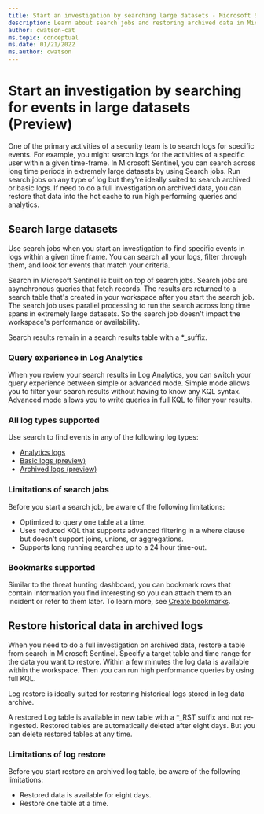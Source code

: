 ```yaml
---
title: Start an investigation by searching large datasets - Microsoft Sentinel
description: Learn about search jobs and restoring archived data in Microsoft Sentinel.
author: cwatson-cat
ms.topic: conceptual
ms.date: 01/21/2022
ms.author: cwatson
---
```


# Start an investigation by searching for events in large datasets (Preview)

One of the primary activities of a security team is to search logs for specific events. For example, you might search logs for the activities of a specific user within a given time-frame. In Microsoft Sentinel, you can search across long time periods in extremely large datasets by using Search jobs. Run search jobs on any type of log but they're ideally suited to search archived or basic logs. If need to do a full investigation on archived data, you can restore that data into the hot cache to run high performing queries and analytics.

## Search large datasets

Use search jobs when you start an investigation to find specific events in logs within a given time frame. You can search all your logs, filter through them, and look for events that match your criteria.

Search in Microsoft Sentinel is built on top of search jobs. Search jobs are asynchronous queries that fetch records. The results are returned to a search table that's created in your workspace after you start the search job. The search job uses parallel processing to run the search across long time spans in extremely large datasets. So the search job doesn't impact the workspace's performance or availability.

Search results remain in a search results table with a *_suffix.

### Query experience in Log Analytics

When you review your search results in Log Analytics, you can switch your query experience between simple  or advanced mode. Simple mode allows you to filter your search results without having to know any KQL syntax. Advanced mode allows you to write queries in full KQL to filter your results.

### All log types supported

Use search to find events in any of the following log types:

- [Analytics logs](../azure-monitor/logs/data-platform-logs.ms)
- [Basic logs (preview)](../azure-monitor/logs/azure-monitor-basic-logs.md)
- [Archived logs (preview)](../azure-monitor/logs/azure-monitor-archived-logs.md)

### Limitations of search jobs

Before you start a search job, be aware of the following limitations:

- Optimized to query one table at a time.
- Uses reduced KQL that supports advanced filtering in a where clause but doesn't support joins, unions, or aggregations.
- Supports long running searches up to a 24 hour time-out.

### Bookmarks supported

Similar to the threat hunting dashboard, you can bookmark rows that contain information you find interesting so you can attach them to an incident or refer to them later. To learn more, see [Create bookmarks](hunting.md#create-bookmarks).

## Restore historical data in archived logs

When you need to do a full investigation on archived data, restore a table from search in Microsoft Sentinel. Specify a target table and time range for the data you want to restore. Within a few minutes the log data is available within the workspace. Then you can run high performance queries by using full KQL.

Log restore is ideally suited for restoring historical logs stored in log data archive.

A restored Log table is available in new table with a *_RST suffix and not re-ingested. Restored tables are automatically deleted after eight days. But you can delete restored tables at any time.

### Limitations of log restore

Before you start restore an archived log table, be aware of the following limitations:

- Restored data is available for eight days.
- Restore one table at a time.